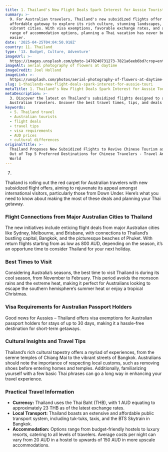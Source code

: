 ```yaml
---
title: 1. Thailand's New Flight Deals Spark Interest for Aussie Tourists
summary: >-
  9. For Australian travelers, Thailand's new subsidized flights offer an
  affordable gateway to explore its rich culture, stunning landscapes, and
  vibrant cities. With visa exemptions, favorable exchange rates, and a wide
  range of accommodation options, planning a Thai vacation has never been
  easier.
date: '2025-04-25T04:04:50.918Z'
country: 11. Thailand
type: '13. Budget, Culture, Adventure'
imageUrl: >-
  https://images.unsplash.com/photo-1470240731273-7821a6eeb6bd?crop=entropy&cs=tinysrgb&fit=max&fm=jpg&ixid=M3w3Mzk5OTB8MHwxfHNlYXJjaHwxfHwxMS4lMjBUaGFpbGFuZCUyMDEzLiUyMEJ1ZGdldCUyQyUyMEN1bHR1cmUlMkMlMjBBZHZlbnR1cmUlMjB0cmF2ZWwlMjBsYW5kc2NhcGV8ZW58MHwwfHx8MTc0NTU1Mzg5MHww&ixlib=rb-4.0.3&q=80&w=1080
imageAlt: aerial photography of flowers at daytime
imageCredit: Joel Holland
imageLink: >-
  https://unsplash.com/photos/aerial-photography-of-flowers-at-daytime-TRhGEGdw-YY
slug: 1-thailands-new-flight-deals-spark-interest-for-aussie-touri
metaTitle: 1. Thailand's New Flight Deals Spark Interest for Aussie Tourists
metaDescription: >-
  3. Discover the latest on Thailand's subsidized flights designed to attract
  Australian travelers. Uncover the best travel times, tips, and deals in AUD.
keywords:
  - 5. Thailand travel
  - Australian tourists
  - flight deals
  - travel tips
  - visa requirements
  - AUD prices
  - cultural differences
originalTitle: >-
  Thailand Proposes New Subsidized Flights to Revive Chinese Tourism as it Falls
  Out of Top 5 Preferred Destinations for Chinese Travelers - Travel And Tour
  World
---
```

7. 
Thailand is rolling out the red carpet for Australian travelers with new subsidized flight offers, aiming to rejuvenate its appeal amongst international visitors, particularly those from Down Under. Here’s what you need to know about making the most of these deals and planning your Thai getaway.

### Flight Connections from Major Australian Cities to Thailand

The new initiatives include enticing flight deals from major Australian cities like Sydney, Melbourne, and Brisbane, with connections to Thailand’s bustling capital, Bangkok, and the picturesque beaches of Phuket. With return flights starting from as low as 800 AUD, depending on the season, it’s an opportune time to consider Thailand for your next holiday.

### Best Times to Visit

Considering Australia’s seasons, the best time to visit Thailand is during its cool season, from November to February. This period avoids the monsoon rains and the extreme heat, making it perfect for Australians looking to escape the southern hemisphere’s summer heat or enjoy a tropical Christmas.

### Visa Requirements for Australian Passport Holders

Good news for Aussies – Thailand offers visa exemptions for Australian passport holders for stays of up to 30 days, making it a hassle-free destination for short-term getaways.

### Cultural Insights and Travel Tips

Thailand’s rich cultural tapestry offers a myriad of experiences, from the serene temples of Chiang Mai to the vibrant streets of Bangkok. Australians should note the importance of respecting local customs, such as removing shoes before entering homes and temples. Additionally, familiarizing yourself with a few basic Thai phrases can go a long way in enhancing your travel experience.

### Practical Travel Information

- **Currency:** Thailand uses the Thai Baht (THB), with 1 AUD equating to approximately 23 THB as of the latest exchange rates.
- **Local Transport:** Thailand boasts an extensive and affordable public transport system, including tuk-tuks, taxis, and the BTS Skytrain in Bangkok.
- **Accommodation:** Options range from budget-friendly hostels to luxury resorts, catering to all levels of travelers. Average costs per night can vary from 20 AUD in a hostel to upwards of 150 AUD in more upscale accommodations.
